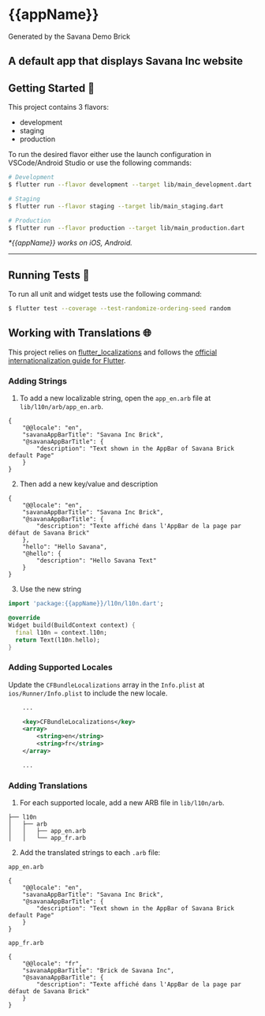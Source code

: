 # {{appName}} 

Generated by the Savana Demo Brick

A default app that displays Savana Inc website
---

## Getting Started 🚀

This project contains 3 flavors:

- development
- staging
- production

To run the desired flavor either use the launch configuration in VSCode/Android Studio or use the following commands:

```sh
# Development
$ flutter run --flavor development --target lib/main_development.dart

# Staging
$ flutter run --flavor staging --target lib/main_staging.dart

# Production
$ flutter run --flavor production --target lib/main_production.dart
```

_\*{{appName}} works on iOS, Android._

---

## Running Tests 🧪

To run all unit and widget tests use the following command:

```sh
$ flutter test --coverage --test-randomize-ordering-seed random
```


## Working with Translations 🌐

This project relies on [flutter_localizations][flutter_localizations_link] and follows the [official internationalization guide for Flutter][internationalization_link].

### Adding Strings

1. To add a new localizable string, open the `app_en.arb` file at `lib/l10n/arb/app_en.arb`.

```arb
{
    "@@locale": "en",
    "savanaAppBarTitle": "Savana Inc Brick",
    "@savanaAppBarTitle": {
        "description": "Text shown in the AppBar of Savana Brick default Page"
    }
}
```

2. Then add a new key/value and description

```arb
{
    "@@locale": "en",
    "savanaAppBarTitle": "Savana Inc Brick",
    "@savanaAppBarTitle": {
        "description": "Texte affiché dans l'AppBar de la page par défaut de Savana Brick"
    },
    "hello": "Hello Savana",
    "@hello": {
        "description": "Hello Savana Text"
    }
}
```

3. Use the new string

```dart
import 'package:{{appName}}/l10n/l10n.dart';

@override
Widget build(BuildContext context) {
  final l10n = context.l10n;
  return Text(l10n.hello);
}
```

### Adding Supported Locales

Update the `CFBundleLocalizations` array in the `Info.plist` at `ios/Runner/Info.plist` to include the new locale.

```xml
    ...

    <key>CFBundleLocalizations</key>
	<array>
		<string>en</string>
		<string>fr</string>
	</array>

    ...
```

### Adding Translations

1. For each supported locale, add a new ARB file in `lib/l10n/arb`.

```
├── l10n
│   ├── arb
│   │   ├── app_en.arb
│   │   └── app_fr.arb
```

2. Add the translated strings to each `.arb` file:

`app_en.arb`

```arb
{
    "@@locale": "en",
    "savanaAppBarTitle": "Savana Inc Brick",
    "@savanaAppBarTitle": {
        "description": "Text shown in the AppBar of Savana Brick default Page"
    }
}
```

`app_fr.arb`

```arb
{
    "@@locale": "fr",
    "savanaAppBarTitle": "Brick de Savana Inc",
    "@savanaAppBarTitle": {
        "description": "Texte affiché dans l'AppBar de la page par défaut de Savana Brick"
    }
}
```


[flutter_localizations_link]: https://api.flutter.dev/flutter/flutter_localizations/flutter_localizations-library.html
[internationalization_link]: https://flutter.dev/docs/development/accessibility-and-localization/internationalization

